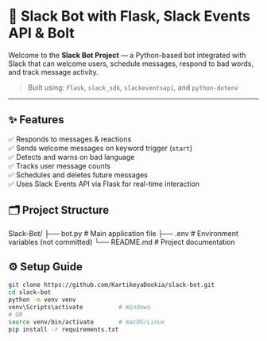 # 🤖 Slack Bot with Flask, Slack Events API & Bolt

Welcome to the **Slack Bot Project** — a Python-based bot integrated with Slack that can welcome users, schedule messages, respond to bad words, and track message activity.

> Built using: `Flask`, `slack_sdk`, `slackeventsapi`, and `python-dotenv`

---

## ✨ Features

✅ Responds to messages & reactions  
✅ Sends welcome messages on keyword trigger (`start`)  
✅ Detects and warns on bad language  
✅ Tracks user message counts  
✅ Schedules and deletes future messages  
✅ Uses Slack Events API via Flask for real-time interaction

## 🗂️ Project Structure
Slack-Bot/
├── bot.py # Main application file
├── .env # Environment variables (not committed)
└── README.md # Project documentation


## ⚙️ Setup Guide

```bash
git clone https://github.com/KartikeyaDookia/slack-bot.git
cd slack-bot
python -m venv venv
venv\Scripts\activate          # Windows
# OR
source venv/bin/activate       # macOS/Linux
pip install -r requirements.txt



